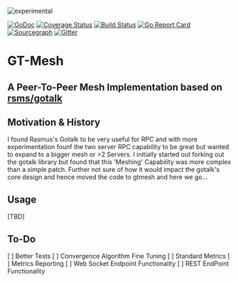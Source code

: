 ![experimental](https://svg-badge.appspot.com/badge/stability/experimental?f44)

[![GoDoc](https://godoc.org/github.com/julianfrank/gtmesh?status.svg)](https://godoc.org/github.com/julianfrank/gtmesh)
[![Coverage Status](https://coveralls.io/repos/github/julianfrank/gtmesh/badge.svg?branch=master)](https://coveralls.io/github/julianfrank/gtmesh?branch=master) 
[![Build Status](https://travis-ci.org/julianfrank/gtmesh.svg?branch=master)](https://travis-ci.org/julianfrank/gtmesh)
[![Go Report Card](https://goreportcard.com/badge/github.com/julianfrank/gtmesh)](https://goreportcard.com/report/github.com/julianfrank/gtmesh)
[![Sourcegraph](https://sourcegraph.com/github.com/julianfrank/gtmesh/-/badge.svg)](https://sourcegraph.com/github.com/julianfrank/gtmesh?badge)
[![Gitter](https://img.shields.io/badge/gitter-join-brightgreen.svg)](https://gitter.im/jfopensource/gtmesh)

# GT-Mesh
## A Peer-To-Peer Mesh Implementation based on [rsms/gotalk](https://github.com/rsms/gotalk)

## Motivation & History
I found Rasmus's Gotalk to be very useful for RPC and with more experimentation founf the two server RPC capability to be great but wanted to expand to a bigger mesh or >2 Servers. I initially started out forking out the gotalk library but found that this 'Meshing' Capability was more complex than a simple patch. Further not sure of how it would impact the gotalk's core design and hence moved the code to gtmesh and here we go...

## Usage
[TBD]

## To-Do
[ ] Better Tests
[ ] Convergence Algorithm Fine Tuning
[ ] Standard Metrics
[ ] Metrics Reporting
[ ] Web Socket Endpoint Functionality
[ ] REST EndPoint Functionality
